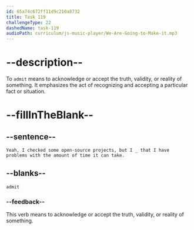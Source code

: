 ```yaml
---
id: 65a74c672ff11d9c210a8732
title: Task 119
challengeType: 22
dashedName: task-119
audioPath: curriculum/js-music-player/We-Are-Going-to-Make-it.mp3
---
```


<!--
AUDIO REFERENCE:
Tom: Yeah. I checked some open-source projects, but I admit that I have problems with the amount of time it can take.
-->

# --description--

To `admit` means to acknowledge or accept the truth, validity, or reality of something. It emphasizes the act of recognizing and accepting a particular fact or situation.

# --fillInTheBlank--

## --sentence--

`Yeah, I checked some open-source projects, but I _ that I have problems with the amount of time it can take.`

## --blanks--

`admit`

### --feedback--

This verb means to acknowledge or accept the truth, validity, or reality of something.

